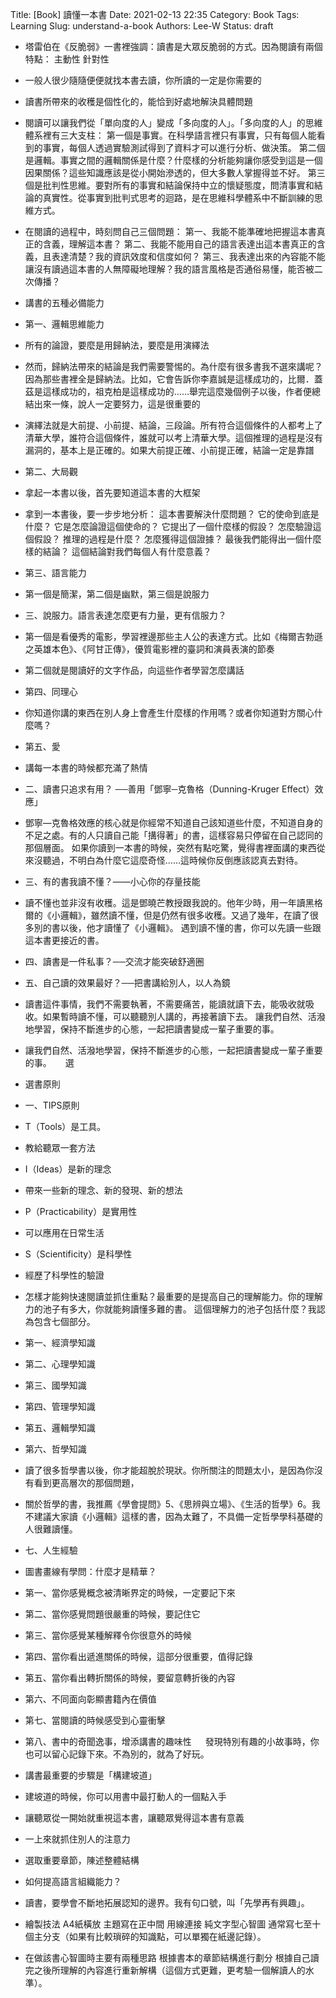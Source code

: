Title: [Book] 讀懂一本書
Date: 2021-02-13 22:35
Category: Book
Tags: Learning
Slug: understand-a-book
Authors: Lee-W
Status: draft

- 塔雷伯在《反脆弱》一書裡強調：讀書是大眾反脆弱的方式。因為閱讀有兩個特點： 主動性 針對性

- 一般人很少隨隨便便就找本書去讀，你所讀的一定是你需要的

- 讀書所帶來的收穫是個性化的，能恰到好處地解決具體問題

- 閱讀可以讓我們從「單向度的人」變成「多向度的人」。「多向度的人」的思維體系裡有三大支柱： 第一個是事實。在科學語言裡只有事實，只有每個人能看到的事實，每個人透過實驗測試得到了資料才可以進行分析、做決策。 第二個是邏輯。事實之間的邏輯關係是什麼？什麼樣的分析能夠讓你感受到這是一個因果關係？這些知識應該是從小開始滲透的，但大多數人掌握得並不好。 第三個是批判性思維。要對所有的事實和結論保持中立的懷疑態度，問清事實和結論的真實性。從事實到批判式思考的迴路，是在思維科學體系中不斷訓練的思維方式。

- 在閱讀的過程中，時刻問自己三個問題： 第一、我能不能準確地把握這本書真正的含義，理解這本書？ 第二、我能不能用自己的語言表達出這本書真正的含義，且表達清楚？我的資訊效度和信度如何？ 第三、我表達出來的內容能不能讓沒有讀過這本書的人無障礙地理解？我的語言風格是否通俗易懂，能否被二次傳播？

- 講書的五種必備能力

- 第一、邏輯思維能力

- 所有的論證，要麼是用歸納法，要麼是用演繹法

- 然而，歸納法帶來的結論是我們需要警惕的。為什麼有很多書我不選來講呢？因為那些書裡全是歸納法。比如，它會告訴你李嘉誠是這樣成功的，比爾．蓋茲是這樣成功的，祖克柏是這樣成功的……舉完這麼幾個例子以後，作者便總結出來一條，說人一定要努力，這是很重要的

- 演繹法就是大前提、小前提、結論，三段論。所有符合這個條件的人都考上了清華大學，誰符合這個條件，誰就可以考上清華大學。這個推理的過程是沒有漏洞的，基本上是正確的。如果大前提正確、小前提正確，結論一定是靠譜

- 第二、大局觀

- 拿起一本書以後，首先要知道這本書的大框架

- 拿到一本書後，要一步步地分析： 這本書要解決什麼問題？ 它的使命到底是什麼？ 它是怎麼論證這個使命的？ 它提出了一個什麼樣的假設？ 怎麼驗證這個假設？ 推理的過程是什麼？ 怎麼獲得這個證據？ 最後我們能得出一個什麼樣的結論？ 這個結論對我們每個人有什麼意義？

- 第三、語言能力

- 第一個是簡潔，第二個是幽默，第三個是說服力

- 三、說服力。語言表達怎麼更有力量，更有信服力？

- 第一個是看優秀的電影，學習裡邊那些主人公的表達方式。比如《梅爾吉勃遜之英雄本色》、《阿甘正傳》，優質電影裡的臺詞和演員表演的節奏

- 第二個就是閱讀好的文字作品，向這些作者學習怎麼講話

- 第四、同理心

- 你知道你講的東西在別人身上會產生什麼樣的作用嗎？或者你知道對方關心什麼嗎？

- 第五、愛

- 講每一本書的時候都充滿了熱情

- 二、讀書只追求有用？ ──善用「鄧寧─克魯格（Dunning-Kruger Effect）效應」

- 鄧寧—克魯格效應的核心就是你經常不知道自己該知道些什麼，不知道自身的不足之處。有的人只讀自己能「搆得著」的書，這樣容易只停留在自己認同的那個層面。 如果你讀到一本書的時候，突然有點吃驚，覺得書裡面講的東西從來沒聽過，不明白為什麼它這麼奇怪……這時候你反倒應該認真去對待。

- 三、有的書我讀不懂？——小心你的存量技能

- 讀不懂也並非沒有收穫。這是鄧曉芒教授跟我說的。他年少時，用一年讀黑格爾的《小邏輯》，雖然讀不懂，但是仍然有很多收穫。又過了幾年，在讀了很多別的書以後，他才讀懂了《小邏輯》。 遇到讀不懂的書，你可以先讀一些跟這本書更接近的書。

- 四、讀書是一件私事？──交流才能突破舒適圈

- 五、自己讀的效果最好？──把書講給別人，以人為鏡

- 讀書這件事情，我們不需要執著，不需要痛苦，能讀就讀下去，能吸收就吸收。如果暫時讀不懂，可以聽聽別人講的，再接著讀下去。 讓我們自然、活潑地學習，保持不斷進步的心態，一起把讀書變成一輩子重要的事。

- 讓我們自然、活潑地學習，保持不斷進步的心態，一起把讀書變成一輩子重要的事。 　 選

- 選書原則

- 一、TIPS原則

- T（Tools）是工具。

- 教給聽眾一套方法

- I（Ideas）是新的理念

- 帶來一些新的理念、新的發現、新的想法

- P（Practicability）是實用性

- 可以應用在日常生活

- S（Scientificity）是科學性

- 經歷了科學性的驗證

- 怎樣才能夠快速閱讀並抓住重點？最重要的是提高自己的理解能力。你的理解力的池子有多大，你就能夠讀懂多難的書。 這個理解力的池子包括什麼？我認為包含七個部分。

- 第一、經濟學知識

- 第二、心理學知識

- 第三、國學知識

- 第四、管理學知識

- 第五、邏輯學知識

- 第六、哲學知識

- 讀了很多哲學書以後，你才能超脫於現狀。你所關注的問題太小，是因為你沒有看到更高層次的那個問題，

- 關於哲學的書，我推薦《學會提問》5、《思辨與立場》、《生活的哲學》6。我不建議大家讀《小邏輯》這樣的書，因為太難了，不具備一定哲學學科基礎的人很難讀懂。

- 七、人生經驗

- 圖書畫線有學問：什麼才是精華？

- 第一、當你感覺概念被清晰界定的時候，一定要記下來

- 第二、當你感覺問題很嚴重的時候，要記住它

- 第三、當你感覺某種解釋令你很意外的時候

- 第四、當你看出遞進關係的時候，這部分很重要，值得記錄

- 第五、當你看出轉折關係的時候，要留意轉折後的內容

- 第六、不同面向彰顯書籍內在價值

- 第七、當閱讀的時候感受到心靈衝擊

- 第八、書中的奇聞逸事，增添講書的趣味性 　 發現特別有趣的小故事時，你也可以留心記錄下來。不為別的，就為了好玩。

- 講書最重要的步驟是「構建坡道」

- 建坡道的時候，你可以用書中最打動人的一個點入手

- 讓聽眾從一開始就重視這本書，讓聽眾覺得這本書有意義

- 一上來就抓住別人的注意力

- 選取重要章節，陳述整體結構

- 如何提高語言組織能力？

- 讀書，要學會不斷地拓展認知的邊界。我有句口號，叫「先學再有興趣」。

- 繪製技法 A4紙橫放 主題寫在正中間 用線連接 純文字型心智圖 通常寫七至十個主分支（如果有比較瑣碎的知識點，可以單獨在紙邊記錄）。

- 在做該書心智圖時主要有兩種思路 根據書本的章節結構進行劃分 根據自己讀完之後所理解的內容進行重新解構（這個方式更難，更考驗一個解讀人的水準）。
